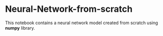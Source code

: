 # Neural-Network-from-scratch
This notebook contains a neural network model created from scratch using **numpy** library.
